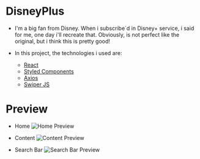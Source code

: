 # DisneyPlus

* I'm a big fan from Disney. When i subscribe´d in Disney+ service, i said for me, one day i'll recreate that. Obviously, is not perfect like the original, but i think this is pretty good!

* In this project, the technologies i used are:
  * [React](https://reactjs.org/)
  * [Styled Components](https://styled-components.com/)
  * [Axios](https://github.com/axios/axios)
  * [Swiper JS](https://swiperjs.com/)

# Preview

* Home
![Home Preview](https://github.com/DaviLacerda/disneyplus/blob/master/public/assets/readme/home_preview.gif)

* Content
![Content Preview](https://github.com/DaviLacerda/disneyplus/blob/master/public/assets/readme/content_preview.gif)

* Search Bar
![Search Bar Preview](https://github.com/DaviLacerda/disneyplus/blob/master/public/assets/readme/search_preview.gif)
